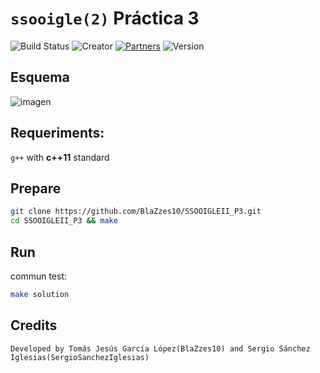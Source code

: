 # `ssooigle(2)` Práctica 3

![Build Status](https://img.shields.io/badge/Maintained%3F-yes-green.svg) 
![Creator](https://img.shields.io/badge/Creator-BlaZzes10%20and%20SergioSanchezIglesias-blue)
[![Partners](https://img.shields.io/badge/Partners-2-red)](https://github.com/BlaZzes10/python/graphs/contributors)
![Version](https://img.shields.io/badge/version-1.0-brightgreen)

## **Esquema**

![imagen](https://user-images.githubusercontent.com/52278758/117727510-65993300-b1e8-11eb-92a8-8196784eee2e.png)

## **Requeriments:** 
`g++` with __c++11__ standard

## **Prepare**
```bash
git clone https://github.com/BlaZzes10/SSOOIGLEII_P3.git
cd SSOOIGLEII_P3 && make
```

## **Run**
commun test:
```bash
make solution
```

## Credits
`Developed by Tomás Jesús García López(BlaZzes10) and Sergio Sánchez Iglesias(SergioSanchezIglesias)`
